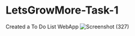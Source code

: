 # LetsGrowMore-Task-1
Created a To Do List WebApp
![Screenshot (327)](https://user-images.githubusercontent.com/105961146/221399547-81164de7-fa94-4ae1-9c98-47be9809b7c7.png)
